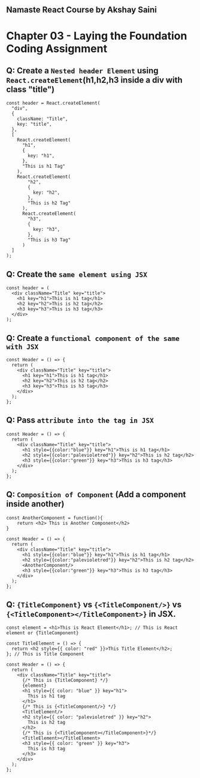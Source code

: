 ## Namaste React Course by Akshay Saini
# Chapter 03 - Laying the Foundation Coding Assignment


## Q: Create a `Nested header Element` using `React.createElement`(h1,h2,h3 inside a div with class "title")
```
const header = React.createElement(
  "div",
  {
    className: "Title",
    key: "title",
  },
  [
    React.createElement(
      "h1",
      {
        key: "h1",
      },
      "This is h1 Tag"
    ),
    React.createElement(
        "h2",
        {
          key: "h2",
        },
        "This is h2 Tag"
      ),
      React.createElement(
        "h3",
        {
          key: "h3",
        },
        "This is h3 Tag"
      )
  ]
);
```


## Q: Create the `same element using JSX`
```
const header = (
  <div className="Title" key="title">
    <h1 key="h1">This is h1 tag</h1>
    <h2 key="h2">This is h2 tag</h2>
    <h3 key="h3">This is h3 tag</h3>
  </div>
);
```


## Q: Create a `functional component of the same with JSX`
```
const Header = () => {
  return (
    <div className="Title" key="title">
      <h1 key="h1">This is h1 tag</h1>
      <h2 key="h2">This is h2 tag</h2>
      <h3 key="h3">This is h3 tag</h3>
    </div>
  );
};
```


## Q: Pass `attribute into the tag in JSX`
```
const Header = () => {
  return (
    <div className="Title" key="title">
      <h1 style={{color:"blue"}} key="h1">This is h1 tag</h1>
      <h2 style={{color:"palevioletred"}} key="h2">This is h2 tag</h2>
      <h3 style={{color:"green"}} key="h3">This is h3 tag</h3>
    </div>
  );
};
```


## Q: `Composition of Component` (Add a component inside another)
```
const AnotherComponent = function(){
    return <h2> This is Another Component</h2>
}

const Header = () => {
  return (
    <div className="Title" key="title">
      <h1 style={{color:"blue"}} key="h1">This is h1 tag</h1>
      <h2 style={{color:"palevioletred"}} key="h2">This is h2 tag</h2>
      <AnotherComponent/>
      <h3 style={{color:"green"}} key="h3">This is h3 tag</h3>
    </div>
  );
};
```


## Q: `{TitleComponent}` vs `{<TitleComponent/>}` vs `{<TitleComponent></TitleComponent>}` in JSX.
```
const element = <h1>This is React Element</h1>; // This is React element or {TitleComponent}

const TitleElement = () => {
  return <h2 style={{ color: "red" }}>This Title Element</h2>;
}; // This is Title Component

const Header = () => {
  return (
    <div className="Title" key="title">
      {/* This is {TitleComponent} */}
      {element}
      <h1 style={{ color: "blue" }} key="h1">
        This is h1 tag
      </h1>
      {/* This is {<TitleComponent/>} */}
      <TitleElement/>
      <h2 style={{ color: "palevioletred" }} key="h2">
        This is h2 tag
      </h2>
      {/* This is {<TitleComponent></TitleComponent>}*/}
      <TitleElement></TitleElement>
      <h3 style={{ color: "green" }} key="h3">
        This is h3 tag
      </h3>
    </div>
  );
};
```


